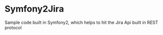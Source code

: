 # Symfony2Jira
Sample code built in Symfony2, which helps to hit the Jira Api built in REST protocol
